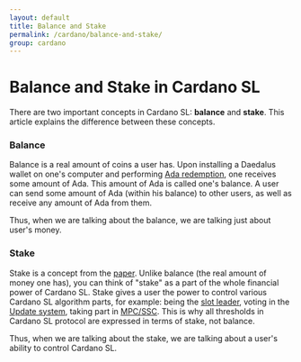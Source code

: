```yaml
---
layout: default
title: Balance and Stake
permalink: /cardano/balance-and-stake/
group: cardano
---
```

<!-- Reviewed at e070e675764738b5190b2f93424de403f1937216 -->

# Balance and Stake in Cardano SL

There are two important concepts in Cardano SL: **balance** and **stake**. This article
explains the difference between these concepts.

### Balance

Balance is a real amount of coins a user has. Upon installing a Daedalus wallet on one's computer
and performing [Ada redemption](/timeline/bootstrap/), one receives some amount of Ada. This amount of
Ada is called one's balance. A user can send some amount of Ada (within his balance) to other users, as well as
receive any amount of Ada from them.

Thus, when we are talking about the balance, we are talking just about user's money.

### Stake

Stake is a concept from the [paper](/glossary/#paper). Unlike balance (the real amount of money one has),
you can think of "stake" as a part of the whole financial power of Cardano SL. Stake gives a user the
power to control various Cardano SL algorithm parts, for example: being the [slot leader](/glossary/#slot-leader),
voting in the [Update system](/cardano/update-mechanism/), taking part in [MPC/SSC](/technical/leader-selection/#follow-the-satoshi). This is why all thresholds in Cardano SL protocol are expressed in terms of stake,
not balance.

Thus, when we are talking about the stake, we are talking about a user's ability to control
Cardano SL.
